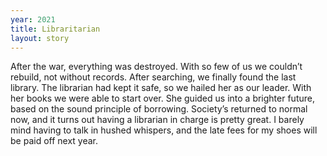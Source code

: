 ```yaml
---
year: 2021
title: Libraritarian
layout: story
---
```


After the war, everything was destroyed. With so few of us we couldn’t rebuild, not without records. After searching, we finally found the last library. The librarian had kept it safe, so we hailed her as our leader. With her books we were able to start over. She guided us into a brighter future, based on the sound principle of borrowing. Society’s returned to normal now, and it turns out having a librarian in charge is pretty great. I barely mind having to talk in hushed whispers, and the late fees for my shoes will be paid off next year.
